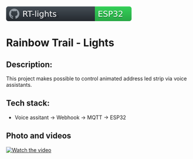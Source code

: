 ![](/docs/badge_rtl.svg)
# Rainbow Trail - Lights

## Description:
This project makes possible to control animated address led strip via voice assistants.

## Tech stack:
- Voice assitant -> Webhook -> MQTT -> ESP32


## Photo and videos

[![Watch the video](https://i.imgur.com/vKb2F1B.png)](https://youtu.be/vt5fpE0bzSY)
